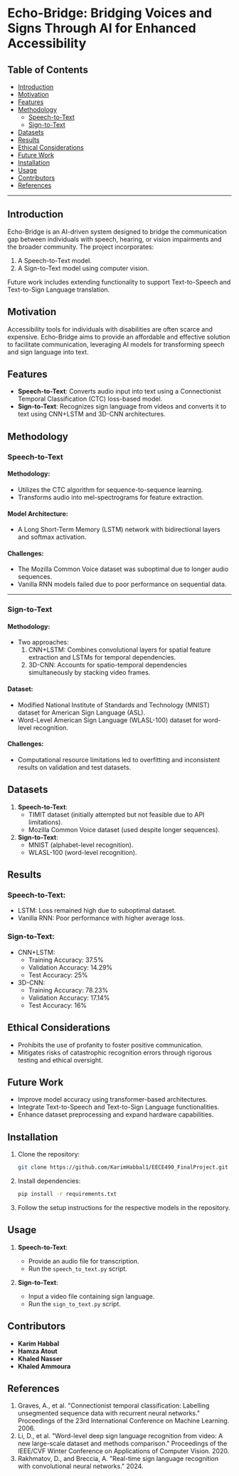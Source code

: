 # Echo-Bridge: Bridging Voices and Signs Through AI for Enhanced Accessibility

## Table of Contents
- [Introduction](#introduction)
- [Motivation](#motivation)
- [Features](#features)
- [Methodology](#methodology)
  - [Speech-to-Text](#speech-to-text)
  - [Sign-to-Text](#sign-to-text)
- [Datasets](#datasets)
- [Results](#results)
- [Ethical Considerations](#ethical-considerations)
- [Future Work](#future-work)
- [Installation](#installation)
- [Usage](#usage)
- [Contributors](#contributors)
- [References](#references)

---

## Introduction
Echo-Bridge is an AI-driven system designed to bridge the communication gap between individuals with speech, hearing, or vision impairments and the broader community. The project incorporates:
1. A Speech-to-Text model.
2. A Sign-to-Text model using computer vision.

Future work includes extending functionality to support Text-to-Speech and Text-to-Sign Language translation.

## Motivation
Accessibility tools for individuals with disabilities are often scarce and expensive. Echo-Bridge aims to provide an affordable and effective solution to facilitate communication, leveraging AI models for transforming speech and sign language into text.

## Features
- **Speech-to-Text**: Converts audio input into text using a Connectionist Temporal Classification (CTC) loss-based model.
- **Sign-to-Text**: Recognizes sign language from videos and converts it to text using CNN+LSTM and 3D-CNN architectures.

## Methodology

### Speech-to-Text
#### Methodology:
- Utilizes the CTC algorithm for sequence-to-sequence learning.
- Transforms audio into mel-spectrograms for feature extraction.

#### Model Architecture:
- A Long Short-Term Memory (LSTM) network with bidirectional layers and softmax activation.

#### Challenges:
- The Mozilla Common Voice dataset was suboptimal due to longer audio sequences.
- Vanilla RNN models failed due to poor performance on sequential data.

---

### Sign-to-Text
#### Methodology:
- Two approaches:
  1. CNN+LSTM: Combines convolutional layers for spatial feature extraction and LSTMs for temporal dependencies.
  2. 3D-CNN: Accounts for spatio-temporal dependencies simultaneously by stacking video frames.

#### Dataset:
- Modified National Institute of Standards and Technology (MNIST) dataset for American Sign Language (ASL).
- Word-Level American Sign Language (WLASL-100) dataset for word-level recognition.

#### Challenges:
- Computational resource limitations led to overfitting and inconsistent results on validation and test datasets.

## Datasets
1. **Speech-to-Text**:
   - TIMIT dataset (initially attempted but not feasible due to API limitations).
   - Mozilla Common Voice dataset (used despite longer sequences).
2. **Sign-to-Text**:
   - MNIST (alphabet-level recognition).
   - WLASL-100 (word-level recognition).

## Results
### Speech-to-Text:
- LSTM: Loss remained high due to suboptimal dataset.
- Vanilla RNN: Poor performance with higher average loss.

### Sign-to-Text:
- CNN+LSTM:
  - Training Accuracy: 37.5%
  - Validation Accuracy: 14.29%
  - Test Accuracy: 25%
- 3D-CNN:
  - Training Accuracy: 78.23%
  - Validation Accuracy: 17.14%
  - Test Accuracy: 16%

## Ethical Considerations
- Prohibits the use of profanity to foster positive communication.
- Mitigates risks of catastrophic recognition errors through rigorous testing and ethical oversight.

## Future Work
- Improve model accuracy using transformer-based architectures.
- Integrate Text-to-Speech and Text-to-Sign Language functionalities.
- Enhance dataset preprocessing and expand hardware capabilities.

## Installation
1. Clone the repository:
   ```bash
   git clone https://github.com/KarimHabbal1/EECE490_FinalProject.git
   ```
2. Install dependencies:
   ```bash
   pip install -r requirements.txt
   ```
3. Follow the setup instructions for the respective models in the repository.

## Usage
1. **Speech-to-Text**:
   - Provide an audio file for transcription.
   - Run the `speech_to_text.py` script.

2. **Sign-to-Text**:
   - Input a video file containing sign language.
   - Run the `sign_to_text.py` script.

## Contributors
- **Karim Habbal**
- **Hamza Atout**
- **Khaled Nasser**
- **Khaled Ammoura**

## References
1. Graves, A., et al. "Connectionist temporal classification: Labelling unsegmented sequence data with recurrent neural networks." Proceedings of the 23rd International Conference on Machine Learning. 2006.
2. Li, D., et al. "Word-level deep sign language recognition from video: A new large-scale dataset and methods comparison." Proceedings of the IEEE/CVF Winter Conference on Applications of Computer Vision. 2020.
3. Rakhmatov, D., and Breccia, A. "Real-time sign language recognition with convolutional neural networks." 2024.
